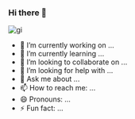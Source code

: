### Hi there 👋



![gi](https://user-images.githubusercontent.com/112777514/188995828-c3d73411-836b-4140-93ef-5ff96553cc61.gif)

- 🔭 I’m currently working on ...
- 🌱 I’m currently learning ...
- 👯 I’m looking to collaborate on ...
- 🤔 I’m looking for help with ...
- 💬 Ask me about ...
- 📫 How to reach me: ...
- 😄 Pronouns: ...
- ⚡ Fun fact: ...
